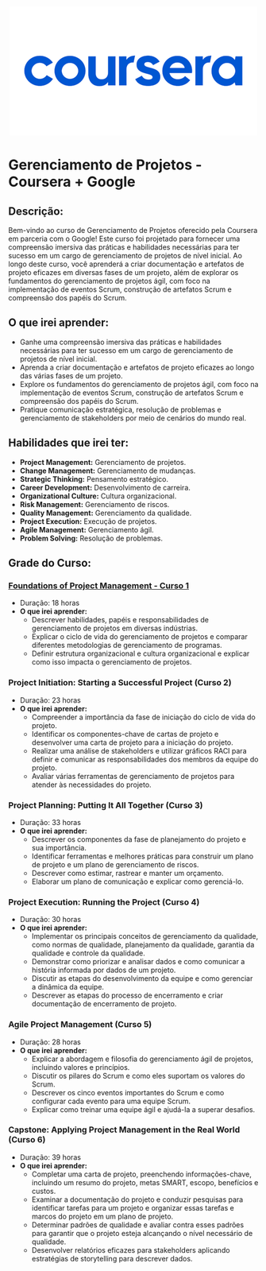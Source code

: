 <p  align="center">
<img  src="/image/coursera-logo.png" margin="10px" />
</p>

# Gerenciamento de Projetos - Coursera + Google

## Descrição:

Bem-vindo ao curso de Gerenciamento de Projetos oferecido pela Coursera em parceria com o Google! Este curso foi projetado para fornecer uma compreensão imersiva das práticas e habilidades necessárias para ter sucesso em um cargo de gerenciamento de projetos de nível inicial. Ao longo deste curso, você aprenderá a criar documentação e artefatos de projeto eficazes em diversas fases de um projeto, além de explorar os fundamentos do gerenciamento de projetos ágil, com foco na implementação de eventos Scrum, construção de artefatos Scrum e compreensão dos papéis do Scrum.

## O que irei aprender:

- Ganhe uma compreensão imersiva das práticas e habilidades necessárias para ter sucesso em um cargo de gerenciamento de projetos de nível inicial.
- Aprenda a criar documentação e artefatos de projeto eficazes ao longo das várias fases de um projeto.
- Explore os fundamentos do gerenciamento de projetos ágil, com foco na implementação de eventos Scrum, construção de artefatos Scrum e compreensão dos papéis do Scrum.
- Pratique comunicação estratégica, resolução de problemas e gerenciamento de stakeholders por meio de cenários do mundo real.

## Habilidades que irei ter:

- **Project Management:** Gerenciamento de projetos.
- **Change Management:** Gerenciamento de mudanças.
- **Strategic Thinking:** Pensamento estratégico.
- **Career Development:** Desenvolvimento de carreira.
- **Organizational Culture:** Cultura organizacional.
- **Risk Management:** Gerenciamento de riscos.
- **Quality Management:** Gerenciamento da qualidade.
- **Project Execution:** Execução de projetos.
- **Agile Management:** Gerenciamento ágil.
- **Problem Solving:** Resolução de problemas.

## Grade do Curso:

### [Foundations of Project Management - Curso 1](/curso%201/README.MD)
- Duração: 18 horas
- **O que irei aprender:**
  - Descrever habilidades, papéis e responsabilidades de gerenciamento de projetos em diversas indústrias.
  - Explicar o ciclo de vida do gerenciamento de projetos e comparar diferentes metodologias de gerenciamento de programas.
  - Definir estrutura organizacional e cultura organizacional e explicar como isso impacta o gerenciamento de projetos.

### Project Initiation: Starting a Successful Project (Curso 2)
- Duração: 23 horas
- **O que irei  aprender:**
  - Compreender a importância da fase de iniciação do ciclo de vida do projeto.
  - Identificar os componentes-chave de cartas de projeto e desenvolver uma carta de projeto para a iniciação do projeto.
  - Realizar uma análise de stakeholders e utilizar gráficos RACI para definir e comunicar as responsabilidades dos membros da equipe do projeto.
  - Avaliar várias ferramentas de gerenciamento de projetos para atender às necessidades do projeto.

### Project Planning: Putting It All Together (Curso 3)
- Duração: 33 horas
- **O que irei  aprender:**
  - Descrever os componentes da fase de planejamento do projeto e sua importância.
  - Identificar ferramentas e melhores práticas para construir um plano de projeto e um plano de gerenciamento de riscos.
  - Descrever como estimar, rastrear e manter um orçamento.
  - Elaborar um plano de comunicação e explicar como gerenciá-lo.

### Project Execution: Running the Project (Curso 4)
- Duração: 30 horas
- **O que irei   aprender:**
  - Implementar os principais conceitos de gerenciamento da qualidade, como normas de qualidade, planejamento da qualidade, garantia da qualidade e controle da qualidade.
  - Demonstrar como priorizar e analisar dados e como comunicar a história informada por dados de um projeto.
  - Discutir as etapas do desenvolvimento da equipe e como gerenciar a dinâmica da equipe.
  - Descrever as etapas do processo de encerramento e criar documentação de encerramento de projeto.

### Agile Project Management (Curso 5)
- Duração: 28 horas
- **O que irei  aprender:**
  - Explicar a abordagem e filosofia do gerenciamento ágil de projetos, incluindo valores e princípios.
  - Discutir os pilares do Scrum e como eles suportam os valores do Scrum.
  - Descrever os cinco eventos importantes do Scrum e como configurar cada evento para uma equipe Scrum.
  - Explicar como treinar uma equipe ágil e ajudá-la a superar desafios.

### Capstone: Applying Project Management in the Real World (Curso 6)
- Duração: 39 horas
- **O que irei aprender:**
  - Completar uma carta de projeto, preenchendo informações-chave, incluindo um resumo do projeto, metas SMART, escopo, benefícios e custos.
  - Examinar a documentação do projeto e conduzir pesquisas para identificar tarefas para um projeto e organizar essas tarefas e marcos do projeto em um plano de projeto.
  - Determinar padrões de qualidade e avaliar contra esses padrões para garantir que o projeto esteja alcançando o nível necessário de qualidade.
  - Desenvolver relatórios eficazes para stakeholders aplicando estratégias de storytelling para descrever dados.

